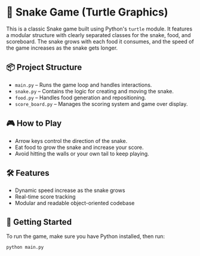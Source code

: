 # 🐍 Snake Game (Turtle Graphics)

This is a classic Snake game built using Python's `turtle` module. 
It features a modular structure with clearly separated classes for the snake, food, and scoreboard. 
The snake grows with each food it consumes, and the speed of the game increases as the snake gets longer.

## 📦 Project Structure
- `main.py` – Runs the game loop and handles interactions.
- `snake.py` – Contains the logic for creating and moving the snake.
- `food.py` – Handles food generation and repositioning.
- `score_board.py` – Manages the scoring system and game over display.

## 🎮 How to Play
- Arrow keys control the direction of the snake.
- Eat food to grow the snake and increase your score.
- Avoid hitting the walls or your own tail to keep playing.

## 🛠 Features
- Dynamic speed increase as the snake grows
- Real-time score tracking
- Modular and readable object-oriented codebase

## 🚀 Getting Started
To run the game, make sure you have Python installed, then run:
```bash
python main.py
